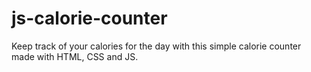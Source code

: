 # js-calorie-counter
Keep track of your calories for the day with this simple calorie counter made with HTML, CSS and JS.
